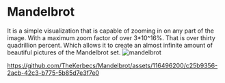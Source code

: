 # Mandelbrot
It is a simple visualization that is capable of zooming in on any part of the image. With a maximum zoom factor of over 3*10^16%. That is over thirty quadrillion percent. Which allows it to create an almost infinite amount of beautiful pictures of the Mandelbrot set.
![mandelbrot](https://github.com/TheKerbecs/Mandelbrot/assets/116496200/b12f818e-ada7-4bcc-83a0-a2472e8f5fe9)


https://github.com/TheKerbecs/Mandelbrot/assets/116496200/c25b9356-2acb-42c3-b775-5b85d7e3f7e0

